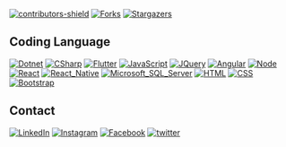  
[![contributors-shield][contributors-shield]][contributors-url]
[![Forks][forks-shield]][forks-url]
[![Stargazers][stars-shield]][stars-url]
<!--[![Issues][issues-shield]][issues-url]
(url)(url)[![MIT License][license-shield]][license-url]-->
 
[contributors-shield]: https://img.shields.io/github/contributors/Ankushkv/Ankushkv.svg?style=for-the-badge
[contributors-url]: https://github.com/ankushkv/IQAC-Management/graphs/contributors

[forks-shield]: https://img.shields.io/github/forks/Ankushkv/Ankushkv.svg?style=for-the-badge&color=228B22
[forks-url]: https://github.com/Ankushkv/IQAC-Management/network/members

[stars-shield]: https://img.shields.io/github/stars/Ankushkv/Ankushkv.svg?style=for-the-badge&color=B048B5
[stars-url]: https://github.com/Ankushkv/IQAC-Management/stargazers

[issues-shield]: https://img.shields.io/github/issues/Ankushkv/Ankushkv.svg?style=for-the-badge
[issues-url]: https://github.com/Ankushkv/IQAC-Management/issues

[license-shield]: https://img.shields.io/github/license/Ankushkv/Ankushkv.svg?style=for-the-badge
[license-url]: https://github.com/Ankushkv/Best-README-Template/blob/master/LICENSE.txt

<a name="readme-top"></a> 
## Coding Language
[![Dotnet][Dotnet.microsoft.com]][Dotnet-url]
[![CSharp][CSharp]][CSharp-url]
[![Flutter][Flutter]][Flutter-url]
[![JavaScript][JavaScript]][JavaScript-url]
[![JQuery][JQuery.com]][JQuery-url]
[![Angular][Angular.io]][Angular-url]
[![Node][Node.js]][Node-url]
[![React][React.js]][React-url]
[![React_Native][React_Native]][React_Native-url] 
[![Microsoft_SQL_Server][Microsoft_SQL_Server]][Microsoft_SQL_Server-url]
[![HTML][HTML]][HTML-url]
[![CSS][CSS]][CSS-url]
[![Bootstrap][Bootstrap.com]][Bootstrap-url]  

[Dotnet.microsoft.com]: https://img.shields.io/badge/.NET-5C2D91?style=for-the-badge&logo=.net&logoColor=white 
[Dotnet-url]:https://dotnet.microsoft.com/en-us/

[CSharp]:https://img.shields.io/badge/C%23-239120?style=for-the-badge&logo=c-sharp&logoColor=white
[CSharp-url]:https://dotnet.microsoft.com/en-us/learn/csharp

[Flutter]: https://img.shields.io/badge/Flutter-02569B?style=for-the-badge&logo=flutter&logoColor=white
[Flutter-url]: https://flutter.dev

[JavaScript]:https://img.shields.io/badge/JavaScript-F7DF1E?style=for-the-badge&logo=javascript&logoColor=black
[JavaScript-url]:https://www.javascript.com

[JQuery.com]: https://img.shields.io/badge/jQuery-0769AD?style=for-the-badge&logo=jquery&logoColor=white
[JQuery-url]: https://jquery.com 

[Angular.io]: https://img.shields.io/badge/Angular-DD0031?style=for-the-badge&logo=angular&logoColor=white
[Angular-url]: https://angular.io/

[Node.js]:https://img.shields.io/badge/Node.js-43853D?style=for-the-badge&logo=node.js&logoColor=white
[Node-url]:https://nodejs.org/ 

[React.js]: https://img.shields.io/badge/React-20232A?style=for-the-badge&logo=react&logoColor=61DAFB
[React-url]: https://reactjs.org/

[React_Native]:https://img.shields.io/badge/React_Native-20232A?style=for-the-badge&logo=react&logoColor=61DAFB
[React_Native-url]:https://reactnative.dev 

[Microsoft_SQL_Server]:https://img.shields.io/badge/Microsoft_SQL_Server-CC2927?style=for-the-badge&logo=microsoft-sql-server&logoColor=white
[Microsoft_SQL_Server-url]:https://www.microsoft.com/en-in/sql-server/sql-server-downloads

[HTML]:https://img.shields.io/badge/HTML-FF4500?style=for-the-badge&logo=html5&logoColor=white
[HTML-url]:https://html.com

[CSS]:https://img.shields.io/badge/CSS-264bdc?&style=for-the-badge&logo=css3&logoColor=white
[CSS-url]:https://www.w3schools.com/css/

[Bootstrap.com]: https://img.shields.io/badge/Bootstrap-563D7C?style=for-the-badge&logo=bootstrap&logoColor=white
[Bootstrap-url]: https://getbootstrap.com

<!-- CONTACT -->
## Contact
[![LinkedIn][linkedin-shield]][linkedin-url]
[![Instagram][Instagram]][Instagram-url]
[![Facebook][Facebook]][Facebook-url]
[![twitter][twitter]][twitter-url]
 
[linkedin-shield]: https://img.shields.io/badge/LinkedIn-0077B5?style=for-the-badge&logo=linkedin&logoColor=white
[linkedin-url]: https://linkedin.com/in/Ankushvx

[Instagram]:https://img.shields.io/badge/Instagram-E4405F?style=for-the-badge&logo=instagram&logoColor=white
[Instagram-url]:https://www.instagram.com/Ankushvx

[Facebook]:https://img.shields.io/badge/Facebook-1877F2?style=for-the-badge&logo=facebook&logoColor=white
[Facebook-url]:https://www.facebook.com/ankushkvx/

[twitter]:https://img.shields.io/badge/Twitter-1DA1F2?style=for-the-badge&logo=twitter&logoColor=white
[twitter-url]:https://twitter.com/Ankushvx
 
<!--<div align="center">
 <img src="https://github-readme-stats.vercel.app/api?username=ankushkv&show_icons=true&theme=moltack&locale=en&hide_border=true&border_radius=15" style="width:60%" alt="Ankush" /> 
</div>
<div align="center">
  <img src="https://github-readme-streak-stats.herokuapp.com/?user=ankushkv&theme=moltack&hide_border=true&border_radius=15" style="width:60%" alt="Ankush"/>
</div> 

<div align="center">
  
<img src="https://github-readme-stats.vercel.app/api/top-langs/?username=ankushkv&layout=compact&theme=moltack&locale=en&hide_border=true&border_radius=15" style="width:60%" alt="Ankush"></div>  

<!--(url)Project Link: [https://github.com/Ankushkv/repo_name](https://github.com/Ankushkv/repo_name)-->
   



